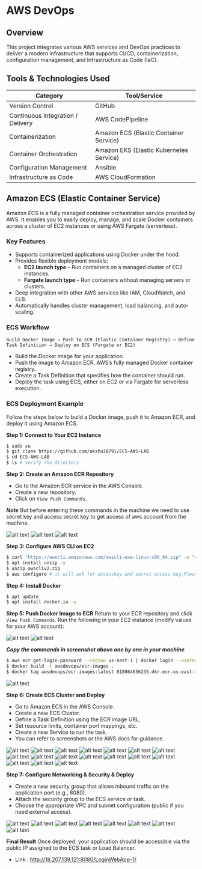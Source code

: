 # AWS DevOps 

## Overview

This project integrates various AWS services and DevOps practices to deliver a modern infrastructure that supports CI/CD, containerization, configuration management, and Infrastructure as Code (IaC).

## Tools & Technologies Used

| Category                   | Tool/Service                           |
|----------------------------|----------------------------------------|
| Version Control            | GitHub                                 |
| Continuous Integration / Delivery | AWS CodePipeline                |
| Containerization           | Amazon ECS (Elastic Container Service) |
| Container Orchestration    | Amazon EKS (Elastic Kubernetes Service)|
| Configuration Management   | Ansible                                |
| Infrastructure as Code     | AWS CloudFormation                     |


## Amazon ECS (Elastic Container Service)

Amazon ECS is a fully managed container orchestration service provided by AWS. It enables you to easily deploy, manage, and scale Docker containers across a cluster of EC2 instances or using AWS Fargate (serverless).

### Key Features

- Supports containerized applications using Docker under the hood.
- Provides flexible deployment models:
  - **EC2 launch type** – Run containers on a managed cluster of EC2 instances.
  - **Fargate launch type** – Run containers without managing servers or clusters.
- Deep integration with other AWS services like IAM, CloudWatch, and ELB.
- Automatically handles cluster management, load balancing, and auto-scaling.

### ECS Workflow

```plaintext
Build Docker Image → Push to ECR (Elastic Container Registry) → Define Task Definition → Deploy on ECS (Fargate or EC2)
```
- Build the Docker image for your application.
- Push the image to Amazon ECR, AWS’s fully managed Docker container registry.
- Create a Task Definition that specifies how the container should run.
- Deploy the task using ECS, either on EC2 or via Fargate for serverless execution.

### ECS Deployment Example
Follow the steps below to build a Docker image, push it to Amazon ECR, and deploy it using Amazon ECS.

**Step 1: Connect to Your EC2 Instance**
```bash
$ sudo su
$ git clone https://github.com/akshu20791/ECS-AWS-LAB
$ cd ECS-AWS-LAB
$ ls # verify the directory
```

**Step 2: Create an Amazon ECR Repository**
- Go to the Amazon ECR service in the AWS Console.
- Create a new repository.
- Click on `View Push Commands`.

***Note*** But before entering these commands in the machine we need to use secret key and access secret key to get access of aws account from the machine.

![alt text](image.png)
![alt text](image-1.png)
![alt text](image-2.png)

**Step 3: Configure AWS CLI on EC2**
```bash
$ curl "https://awscli.amazonaws.com/awscli-exe-linux-x86_64.zip" -o "awscliv2.zip"
$ apt install unzip -y
$ unzip awscliv2.zip
$ aws configure # it will ask for accesskey and secret access key.Please provide
```

**Step 4: Install Docker**
```bash
$ apt update
$ apt install docker.io -y
```

**Step 5: Push Docker Image to ECR**
Return to your ECR repository and click `View Push Commands`. Run the following in your EC2 instance (modify values for your AWS account):

![alt text](image-3.png)
![alt text](image-4.png)

***Copy the commands in screenshot above one by one in your machine***
```bash
$ aws ecr get-login-password --region us-east-1 | docker login --username AWS --password-stdin 018864656235.dkr.ecr.us-east-1.amazonaws.com
$ docker build -t awsdevops/ecr-images .
$ docker tag awsdevops/ecr-images:latest 018864656235.dkr.ecr.us-east-1.amazonaws.com/awsdevops/ecr-images:latest
```

![alt text](image-5.png)

**Step 6: Create ECS Cluster and Deploy**
- Go to Amazon ECS in the AWS Console.
- Create a new ECS Cluster.
- Define a Task Definition using the ECR image URL.
- Set resource limits, container port mappings, etc.
- Create a new Service to run the task.
- You can refer to screenshots or the AWS docs for guidance.

![alt text](image-6.png)
![alt text](image-7.png)
![alt text](image-8.png)
![alt text](image-9.png)
![alt text](image-10.png)
![alt text](image-11.png)
![alt text](image-12.png)
![alt text](image-13.png)
![alt text](image-14.png)
![alt text](image-15.png)
![alt text](image-16.png)
![alt text](image-17.png)
![alt text](image-18.png)
![alt text](image-19.png)
![alt text](image-20.png)
![alt text](image-21.png)
![alt text](image-22.png)

**Step 7: Configure Networking & Security & Deploy**
- Create a new security group that allows inbound traffic on the application port (e.g., 8080).
- Attach the security group to the ECS service or task.
- Choose the appropriate VPC and subnet configuration (public if you need external access).

![alt text](image-23.png)
![alt text](image-24.png)
![alt text](image-25.png)
![alt text](image-26.png)
![alt text](image-27.png)
![alt text](image-28.png)
![alt text](image-29.png)
![alt text](image-30.png)

**Final Result**
Once deployed, your application should be accessible via the public IP assigned to the ECS task or Load Balancer.
- Link : http://18.207.139.121:8080/LoginWebApp-1/
